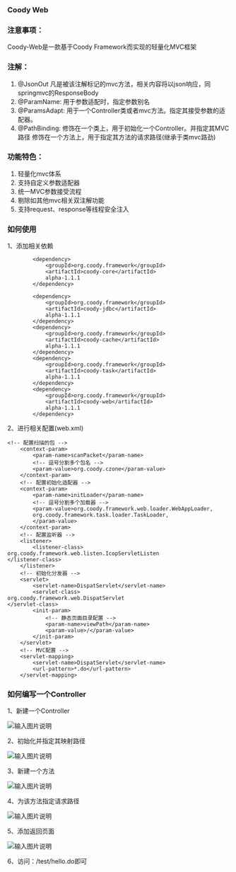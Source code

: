 
### Coody Web

### 注意事项：
   Coody-Web是一款基于Coody Framework而实现的轻量化MVC框架
### 注解：
1) @JsonOut
凡是被该注解标记的mvc方法，相关内容将以json响应，同springmvc的ResponseBody 
2) @ParamName:
用于参数适配时，指定参数别名
3) @ParamsAdapt:
用于一个Controller类或者mvc方法。指定其接受参数的适配器。
2) @PathBinding:
修饰在一个类上，用于初始化一个Controller。并指定其MVC路径
修饰在一个方法上，用于指定其方法的请求路径(继承于类mvc路劲)



### 功能特色：
1) 轻量化mvc体系
2) 支持自定义参数适配器
3) 统一MVC参数接受流程
4) 剔除如其他mvc相关双注解功能
5) 支持request、response等线程安全注入
### 如何使用
1、添加相关依赖

```
        <dependency>
			<groupId>org.coody.framework</groupId>
			<artifactId>coody-core</artifactId>
			alpha-1.1.1
		</dependency>

		<dependency>
			<groupId>org.coody.framework</groupId>
			<artifactId>coody-jdbc</artifactId>
			alpha-1.1.1
		</dependency>
		<dependency>
			<groupId>org.coody.framework</groupId>
			<artifactId>coody-cache</artifactId>
			alpha-1.1.1
		</dependency>
		<dependency>
			<groupId>org.coody.framework</groupId>
			<artifactId>coody-task</artifactId>
			alpha-1.1.1
		</dependency>
		<dependency>
			<groupId>org.coody.framework</groupId>
			<artifactId>coody-web</artifactId>
			alpha-1.1.1
		</dependency>
```


2、进行相关配置(web.xml)


```
<!-- 配置扫描的包 -->
	<context-param>
		<param-name>scanPacket</param-name>
		<!-- 逗号分割多个包名 -->
		<param-value>org.coody.czone</param-value>
	</context-param>
	<!-- 配置初始化适配器 -->
	<context-param>
		<param-name>initLoader</param-name>
		<!-- 逗号分割多个加载器 -->
		<param-value>org.coody.framework.web.loader.WebAppLoader,
		org.coody.framework.task.loader.TaskLoader,
		</param-value>
	</context-param>
	<!-- 配置监听器 -->
	<listener>
		<listener-class>
org.coody.framework.web.listen.IcopServletListen
</listener-class>
	</listener>
	<!-- 初始化分发器 -->
	<servlet>
		<servlet-name>DispatServlet</servlet-name>
		<servlet-class>
org.coody.framework.web.DispatServlet
</servlet-class>
		<init-param>
			<!-- 静态页面目录配置 -->
			<param-name>viewPath</param-name>
			<param-value>/</param-value>
		</init-param>
	</servlet>
	<!-- MVC配置 -->
	<servlet-mapping>
		<servlet-name>DispatServlet</servlet-name>
		<url-pattern>*.do</url-pattern>
	</servlet-mapping>
```


### 如何编写一个Controller
1、新建一个Controller

![输入图片说明](https://images.gitee.com/uploads/images/2018/0815/180637_d6e17fb5_1200611.png "1.png")

2、初始化并指定其映射路径

![输入图片说明](https://images.gitee.com/uploads/images/2018/0815/180646_0dae77fe_1200611.png "2.png")

3、新建一个方法

![输入图片说明](https://images.gitee.com/uploads/images/2018/0815/180653_215bdff0_1200611.png "3.png")

4、为该方法指定请求路径

![输入图片说明](https://images.gitee.com/uploads/images/2018/0815/180715_0a18183f_1200611.png "4.png")
    
5、添加返回页面

![输入图片说明](https://images.gitee.com/uploads/images/2018/0815/180722_fcf0857d_1200611.png "5.png")

6、访问：/test/hello.do即可
